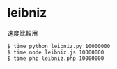 # leibniz

速度比較用

```
$ time python leibniz.py 10000000
$ time node leibniz.js 10000000
$ time php leibniz.php 10000000
```
